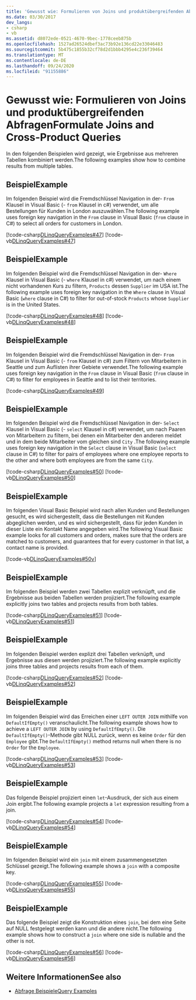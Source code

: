 ```yaml
---
title: 'Gewusst wie: Formulieren von Joins und produktübergreifenden Abfragen'
ms.date: 03/30/2017
dev_langs:
- csharp
- vb
ms.assetid: d8072ede-0521-4670-9bec-1778ceeb875b
ms.openlocfilehash: 1527ad26524dbef3ac73b92e136cd22e33046483
ms.sourcegitcommit: 5b475c1855b32cf78d2d1bbb4295e4c236f39464
ms.translationtype: MT
ms.contentlocale: de-DE
ms.lasthandoff: 09/24/2020
ms.locfileid: "91155886"
---
```

# <a name="formulate-joins-and-cross-product-queries"></a><span data-ttu-id="7a50d-102">Gewusst wie: Formulieren von Joins und produktübergreifenden Abfragen</span><span class="sxs-lookup"><span data-stu-id="7a50d-102">Formulate Joins and Cross-Product Queries</span></span>

<span data-ttu-id="7a50d-103">In den folgenden Beispielen wird gezeigt, wie Ergebnisse aus mehreren Tabellen kombiniert werden.</span><span class="sxs-lookup"><span data-stu-id="7a50d-103">The following examples show how to combine results from multiple tables.</span></span>  
  
## <a name="example"></a><span data-ttu-id="7a50d-104">Beispiel</span><span class="sxs-lookup"><span data-stu-id="7a50d-104">Example</span></span>  

 <span data-ttu-id="7a50d-105">Im folgenden Beispiel wird die Fremdschlüssel Navigation in der- `From` Klausel in Visual Basic (- `from` Klausel in c#) verwendet, um alle Bestellungen für Kunden in London auszuwählen.</span><span class="sxs-lookup"><span data-stu-id="7a50d-105">The following example uses foreign key navigation in the `From` clause in Visual Basic (`from` clause in C#) to select all orders for customers in London.</span></span>  
  
 [!code-csharp[DLinqQueryExamples#47](../../../../../../samples/snippets/csharp/VS_Snippets_Data/DLinqQueryExamples/cs/Program.cs#47)]
 [!code-vb[DLinqQueryExamples#47](../../../../../../samples/snippets/visualbasic/VS_Snippets_Data/DLinqQueryExamples/vb/Module1.vb#47)]  
  
## <a name="example"></a><span data-ttu-id="7a50d-106">Beispiel</span><span class="sxs-lookup"><span data-stu-id="7a50d-106">Example</span></span>  

 <span data-ttu-id="7a50d-107">Im folgenden Beispiel wird die Fremdschlüssel Navigation in der- `Where` Klausel in Visual Basic (- `where` Klausel in c#) verwendet, um nach einem nicht vorhandenen Kurs zu filtern, `Products` dessen `Supplier` im USA ist.</span><span class="sxs-lookup"><span data-stu-id="7a50d-107">The following example uses foreign key navigation in the `Where` clause in Visual Basic (`where` clause in C#) to filter for out-of-stock `Products` whose `Supplier` is in the United States.</span></span>  
  
 [!code-csharp[DLinqQueryExamples#48](../../../../../../samples/snippets/csharp/VS_Snippets_Data/DLinqQueryExamples/cs/Program.cs#48)]
 [!code-vb[DLinqQueryExamples#48](../../../../../../samples/snippets/visualbasic/VS_Snippets_Data/DLinqQueryExamples/vb/Module1.vb#48)]  
  
## <a name="example"></a><span data-ttu-id="7a50d-108">Beispiel</span><span class="sxs-lookup"><span data-stu-id="7a50d-108">Example</span></span>  

 <span data-ttu-id="7a50d-109">Im folgenden Beispiel wird die Fremdschlüssel Navigation in der- `From` Klausel in Visual Basic (- `from` Klausel in c#) zum Filtern von Mitarbeitern in Seattle und zum Auflisten ihrer Gebiete verwendet.</span><span class="sxs-lookup"><span data-stu-id="7a50d-109">The following example uses foreign key navigation in the `From` clause in Visual Basic (`from` clause in C#) to filter for employees in Seattle and to list their territories.</span></span>  
  
 [!code-csharp[DLinqQueryExamples#49](../../../../../../samples/snippets/csharp/VS_Snippets_Data/DLinqQueryExamples/cs/Program.cs#49)]  
  
## <a name="example"></a><span data-ttu-id="7a50d-110">Beispiel</span><span class="sxs-lookup"><span data-stu-id="7a50d-110">Example</span></span>  

 <span data-ttu-id="7a50d-111">Im folgenden Beispiel wird die Fremdschlüssel Navigation in der- `Select` Klausel in Visual Basic (- `select` Klausel in c#) verwendet, um nach Paaren von Mitarbeitern zu filtern, bei denen ein Mitarbeiter den anderen meldet und in dem beide Mitarbeiter vom gleichen sind `City` .</span><span class="sxs-lookup"><span data-stu-id="7a50d-111">The following example uses foreign key navigation in the `Select` clause in Visual Basic (`select` clause in C#) to filter for pairs of employees where one employee reports to the other and where both employees are from the same `City`.</span></span>  
  
 [!code-csharp[DLinqQueryExamples#50](../../../../../../samples/snippets/csharp/VS_Snippets_Data/DLinqQueryExamples/cs/Program.cs#50)]
 [!code-vb[DLinqQueryExamples#50](../../../../../../samples/snippets/visualbasic/VS_Snippets_Data/DLinqQueryExamples/vb/Module1.vb#50)]  
  
## <a name="example"></a><span data-ttu-id="7a50d-112">Beispiel</span><span class="sxs-lookup"><span data-stu-id="7a50d-112">Example</span></span>  

 <span data-ttu-id="7a50d-113">Im folgenden Visual Basic Beispiel wird nach allen Kunden und Bestellungen gesucht, es wird sichergestellt, dass die Bestellungen mit Kunden abgeglichen werden, und es wird sichergestellt, dass für jeden Kunden in dieser Liste ein Kontakt Name angegeben wird.</span><span class="sxs-lookup"><span data-stu-id="7a50d-113">The following Visual Basic example looks for all customers and orders, makes sure that the orders are matched to customers, and guarantees that for every customer in that list, a contact name is provided.</span></span>  
  
 [!code-vb[DLinqQueryExamples#50v](../../../../../../samples/snippets/visualbasic/VS_Snippets_Data/DLinqQueryExamples/vb/Module1.vb#50v)]  
  
## <a name="example"></a><span data-ttu-id="7a50d-114">Beispiel</span><span class="sxs-lookup"><span data-stu-id="7a50d-114">Example</span></span>  

 <span data-ttu-id="7a50d-115">Im folgenden Beispiel werden zwei Tabellen explizit verknüpft, und die Ergebnisse aus beiden Tabellen werden projiziert.</span><span class="sxs-lookup"><span data-stu-id="7a50d-115">The following example explicitly joins two tables and projects results from both tables.</span></span>  
  
 [!code-csharp[DLinqQueryExamples#51](../../../../../../samples/snippets/csharp/VS_Snippets_Data/DLinqQueryExamples/cs/Program.cs#51)]
 [!code-vb[DLinqQueryExamples#51](../../../../../../samples/snippets/visualbasic/VS_Snippets_Data/DLinqQueryExamples/vb/Module1.vb#51)]  
  
## <a name="example"></a><span data-ttu-id="7a50d-116">Beispiel</span><span class="sxs-lookup"><span data-stu-id="7a50d-116">Example</span></span>  

 <span data-ttu-id="7a50d-117">Im folgenden Beispiel werden explizit drei Tabellen verknüpft, und Ergebnisse aus diesen werden projiziert.</span><span class="sxs-lookup"><span data-stu-id="7a50d-117">The following example explicitly joins three tables and projects results from each of them.</span></span>  
  
 [!code-csharp[DLinqQueryExamples#52](../../../../../../samples/snippets/csharp/VS_Snippets_Data/DLinqQueryExamples/cs/Program.cs#52)]
 [!code-vb[DLinqQueryExamples#52](../../../../../../samples/snippets/visualbasic/VS_Snippets_Data/DLinqQueryExamples/vb/Module1.vb#52)]  
  
## <a name="example"></a><span data-ttu-id="7a50d-118">Beispiel</span><span class="sxs-lookup"><span data-stu-id="7a50d-118">Example</span></span>  

 <span data-ttu-id="7a50d-119">Im folgenden Beispiel wird das Erreichen einer `LEFT OUTER JOIN` mithilfe von `DefaultIfEmpty()` veranschaulicht.</span><span class="sxs-lookup"><span data-stu-id="7a50d-119">The following example shows how to achieve a `LEFT OUTER JOIN` by using `DefaultIfEmpty()`.</span></span> <span data-ttu-id="7a50d-120">Die `DefaultIfEmpty()`-Methode gibt NULL zurück, wenn es keine `Order` für den `Employee` gibt.</span><span class="sxs-lookup"><span data-stu-id="7a50d-120">The `DefaultIfEmpty()` method returns null when there is no `Order` for the `Employee`.</span></span>  
  
 [!code-csharp[DLinqQueryExamples#53](../../../../../../samples/snippets/csharp/VS_Snippets_Data/DLinqQueryExamples/cs/Program.cs#53)]
 [!code-vb[DLinqQueryExamples#53](../../../../../../samples/snippets/visualbasic/VS_Snippets_Data/DLinqQueryExamples/vb/Module1.vb#53)]  
  
## <a name="example"></a><span data-ttu-id="7a50d-121">Beispiel</span><span class="sxs-lookup"><span data-stu-id="7a50d-121">Example</span></span>  

 <span data-ttu-id="7a50d-122">Das folgende Beispiel projiziert einen `let`-Ausdruck, der sich aus einem Join ergibt.</span><span class="sxs-lookup"><span data-stu-id="7a50d-122">The following example projects a `let` expression resulting from a join.</span></span>  
  
 [!code-csharp[DLinqQueryExamples#54](../../../../../../samples/snippets/csharp/VS_Snippets_Data/DLinqQueryExamples/cs/Program.cs#54)]
 [!code-vb[DLinqQueryExamples#54](../../../../../../samples/snippets/visualbasic/VS_Snippets_Data/DLinqQueryExamples/vb/Module1.vb#54)]  
  
## <a name="example"></a><span data-ttu-id="7a50d-123">Beispiel</span><span class="sxs-lookup"><span data-stu-id="7a50d-123">Example</span></span>  

 <span data-ttu-id="7a50d-124">Im folgenden Beispiel wird ein `join` mit einem zusammengesetzten Schlüssel gezeigt.</span><span class="sxs-lookup"><span data-stu-id="7a50d-124">The following example shows a `join` with a composite key.</span></span>  
  
 [!code-csharp[DLinqQueryExamples#55](../../../../../../samples/snippets/csharp/VS_Snippets_Data/DLinqQueryExamples/cs/Program.cs#55)]
 [!code-vb[DLinqQueryExamples#55](../../../../../../samples/snippets/visualbasic/VS_Snippets_Data/DLinqQueryExamples/vb/Module1.vb#55)]  
  
## <a name="example"></a><span data-ttu-id="7a50d-125">Beispiel</span><span class="sxs-lookup"><span data-stu-id="7a50d-125">Example</span></span>  

 <span data-ttu-id="7a50d-126">Das folgende Beispiel zeigt die Konstruktion eines `join`, bei dem eine Seite auf NULL festgelegt werden kann und die andere nicht.</span><span class="sxs-lookup"><span data-stu-id="7a50d-126">The following example shows how to construct a `join` where one side is nullable and the other is not.</span></span>  
  
 [!code-csharp[DLinqQueryExamples#56](../../../../../../samples/snippets/csharp/VS_Snippets_Data/DLinqQueryExamples/cs/Program.cs#56)]
 [!code-vb[DLinqQueryExamples#56](../../../../../../samples/snippets/visualbasic/VS_Snippets_Data/DLinqQueryExamples/vb/Module1.vb#56)]  
  
## <a name="see-also"></a><span data-ttu-id="7a50d-127">Weitere Informationen</span><span class="sxs-lookup"><span data-stu-id="7a50d-127">See also</span></span>

- [<span data-ttu-id="7a50d-128">Abfrage Beispiele</span><span class="sxs-lookup"><span data-stu-id="7a50d-128">Query Examples</span></span>](query-examples.md)
